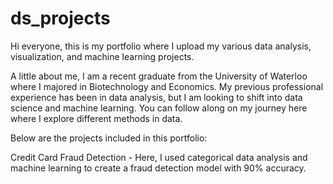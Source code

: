 # ds_projects
Hi everyone, this is my portfolio where I upload my various data analysis, visualization, and machine learning projects.

A little about me, I am a recent graduate from the University of Waterloo where I majored in Biotechnology and Economics. My previous professional experience has been in data analysis, but I am looking to shift into data science and machine learning. You can follow along on my journey here where I explore different methods in data.

Below are the projects included in this portfolio:

Credit Card Fraud Detection - Here, I used categorical data analysis and machine learning to create a fraud detection model with 90% accuracy.
